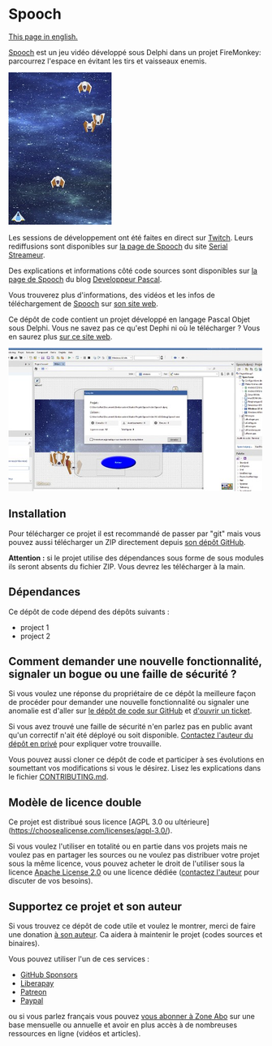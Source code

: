 # Spooch

[This page in english.](README.md)

[Spooch](https://spooch.gamolf.fr/) est un jeu vidéo développé sous Delphi dans un projet FireMonkey: parcourrez l'espace en évitant les tirs et vaisseaux enemis.

![une partie en cours de Spooch (capture d'écran)](design/Spooch-203x300.jpg)

Les sessions de développement ont été faites en direct sur [Twitch](https://www.twitch.tv/patrickpremartin). Leurs rediffusions sont disponibles sur [la page de Spooch](https://serialstreameur.fr/jv-spooch.php) du site [Serial Streameur](https://serialstreameur.fr/).

Des explications et informations côté code sources sont disponibles sur [la page de Spooch](https://developpeur-pascal.fr/spooch.html) du blog [Developpeur Pascal](https://developpeur-pascal.fr/).

Vous trouverez plus d'informations, des vidéos et les infos de téléchargement de [Spooch](https://spooch.gamolf.fr/) sur [son site web](https://spooch.gamolf.fr/).

Ce dépôt de code contient un projet développé en langage Pascal Objet sous Delphi. Vous ne savez pas ce qu'est Dephi ni où le télécharger ? Vous en saurez plus [sur ce site web](https://delphi-resources.developpeur-pascal.fr/).

![Spooch dans l'IDE de Delphi (capture d'écran)](design/Spooch-500x282.jpg)

## Installation

Pour télécharger ce projet il est recommandé de passer par "git" mais vous pouvez aussi télécharger un ZIP directement depuis [son dépôt GitHub](https://github.com/DeveloppeurPascal/Spooch).

**Attention :** si le projet utilise des dépendances sous forme de sous modules ils seront absents du fichier ZIP. Vous devrez les télécharger à la main.

## Dépendances

Ce dépôt de code dépend des dépôts suivants :

* project 1
* project 2

## Comment demander une nouvelle fonctionnalité, signaler un bogue ou une faille de sécurité ?

Si vous voulez une réponse du propriétaire de ce dépôt la meilleure façon de procéder pour demander une nouvelle fonctionnalité ou signaler une anomalie est d'aller sur [le dépôt de code sur GitHub](https://github.com/DeveloppeurPascal/Spooch) et [d'ouvrir un ticket](https://github.com/DeveloppeurPascal/Spooch/issues).

Si vous avez trouvé une faille de sécurité n'en parlez pas en public avant qu'un correctif n'ait été déployé ou soit disponible. [Contactez l'auteur du dépôt en privé](https://developpeur-pascal.fr/nous-contacter.php) pour expliquer votre trouvaille.

Vous pouvez aussi cloner ce dépôt de code et participer à ses évolutions en soumettant vos modifications si vous le désirez. Lisez les explications dans le fichier [CONTRIBUTING.md](CONTRIBUTING.md).

## Modèle de licence double

Ce projet est distribué sous licence [AGPL 3.0 ou ultérieure] (https://choosealicense.com/licenses/agpl-3.0/).

Si vous voulez l'utiliser en totalité ou en partie dans vos projets mais ne voulez pas en partager les sources ou ne voulez pas distribuer votre projet sous la même licence, vous pouvez acheter le droit de l'utiliser sous la licence [Apache License 2.0](https://choosealicense.com/licenses/apache-2.0/) ou une licence dédiée ([contactez l'auteur](https://developpeur-pascal.fr/nous-contacter.php) pour discuter de vos besoins).

## Supportez ce projet et son auteur

Si vous trouvez ce dépôt de code utile et voulez le montrer, merci de faire une donation [à son auteur](https://github.com/DeveloppeurPascal). Ca aidera à maintenir le projet (codes sources et binaires).

Vous pouvez utiliser l'un de ces services :

* [GitHub Sponsors](https://github.com/sponsors/DeveloppeurPascal)
* [Liberapay](https://liberapay.com/PatrickPremartin)
* [Patreon](https://www.patreon.com/patrickpremartin)
* [Paypal](https://www.paypal.com/paypalme/patrickpremartin)

ou si vous parlez français vous pouvez [vous abonner à Zone Abo](https://zone-abo.fr/nos-abonnements.php) sur une base mensuelle ou annuelle et avoir en plus accès à de nombreuses ressources en ligne (vidéos et articles).
